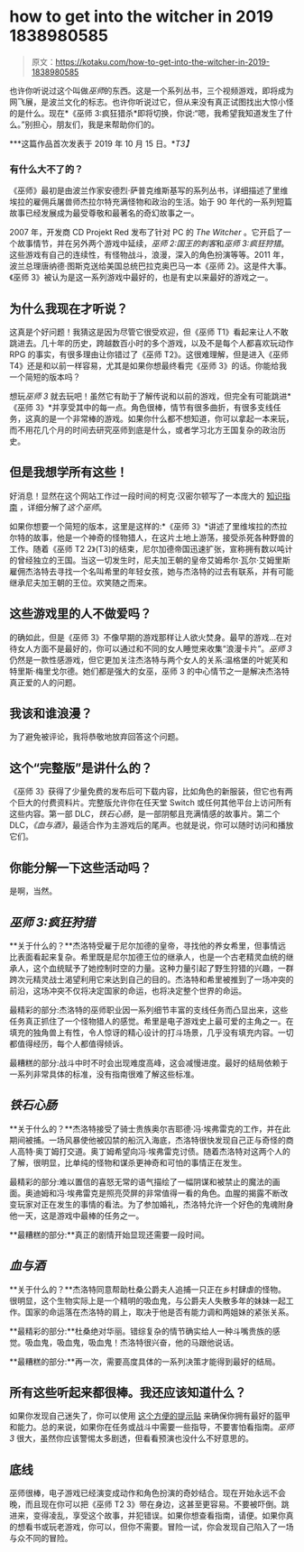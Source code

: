 # how to get into the witcher in 2019 1838980585

> 原文：<https://kotaku.com/how-to-get-into-the-witcher-in-2019-1838980585>

也许你听说过这个叫做*巫师*的东西。这是一个系列丛书，三个视频游戏，即将成为网飞展，是波兰文化的标志。也许你听说过它，但从来没有真正试图找出大惊小怪的是什么。现在*《巫师 3:疯狂猎杀*即将切换，你说:“嗯，我希望我知道发生了什么。”别担心，朋友们，我是来帮助你们的。

***这篇作品首次发表于 2019 年 10 月 15 日。**T3】*



### 有什么大不了的？

《巫师》最初是由波兰作家安德烈·萨普克维斯基写的系列丛书，详细描述了里维埃拉的雇佣兵屠兽师杰拉尔特充满怪物和政治的生活。始于 90 年代的一系列短篇故事已经发展成为最受尊敬和最著名的奇幻故事之一。

2007 年，开发商 CD Projekt Red 发布了针对 PC 的 *The Witcher* 。它开启了一个故事情节，并在另外两个游戏中延续，*巫师 2:国王的刺客*和*巫师 3:疯狂狩猎*。这些游戏有自己的连续性，有怪物战斗，浪漫，深入的角色扮演等等。2011 年，波兰总理唐纳德·图斯克送给美国总统巴拉克奥巴马一本《巫师 2》。这是件大事。《巫师 3》被认为是这一系列游戏中最好的，也是有史以来最好的游戏之一。

## 为什么我现在才听说？

这真是个好问题！我猜这是因为尽管它很受欢迎，但《巫师 T1》看起来让人不敢跳进去。几十年的历史，跨越数百小时的多个游戏，以及不是每个人都喜欢玩动作 RPG 的事实，有很多理由让你错过了《巫师 T2》。这很难理解，但是进入《巫师 T4》还是和以前一样容易，尤其是如果你想最终看完《巫师 3》的话。你能给我一个简短的版本吗？

想玩*巫师 3* 就去玩吧！虽然它有助于了解传说和以前的游戏，但完全有可能跳进*《巫师 3》*并享受其中的每一点。角色很棒，情节有很多曲折，有很多支线任务，这真的是一个非常棒的游戏。如果你什么都不想知道，你可以拿起一本来玩，而不用花几个月的时间去研究巫师到底是什么，或者学习北方王国复杂的政治历史。



## 但是我想学所有这些！

好消息！显然在这个网站工作过一段时间的柯克·汉密尔顿写了一本庞大的 [知识指南](https://kotaku.com/a-beginner-s-guide-to-the-world-of-the-witcher-1704506152) ，详细分解了*这个巫师*。

如果你想要一个简短的版本，这里是这样的:*《巫师 3》*讲述了里维埃拉的杰拉尔特的故事，他是一个神奇的怪物猎人，在这片土地上游荡，接受杀死各种野兽的工作。随着《巫师 T2 2》(T3)的结束，尼尔加德帝国迅速扩张，宣称拥有数以吨计的曾经独立的王国。当这一切发生时，尼夫加王朝的皇帝艾姆希尔·瓦尔·艾姆里斯雇佣杰洛特去寻找一个名叫希里的年轻女孩，她与杰洛特的过去有联系，并有可能继承尼夫加王朝的王位。欢笑随之而来。

## 这些游戏里的人不做爱吗？

的确如此，但是《巫师 3》不像早期的游戏那样让人欲火焚身。最早的游戏…在对待女人方面不是最好的，你可以通过和不同的女人睡觉来收集“浪漫卡片”。*巫师 3* 仍然是一款性感游戏，但它更加关注杰洛特与两个女人的关系:温格堡的叶妮芙和特里斯·梅里戈尔德。她们都是强大的女巫，巫师 3 的中心情节之一是解决杰洛特真正爱的人的问题。



## 我该和谁浪漫？

为了避免被评论，我将恭敬地放弃回答这个问题。

## 这个“完整版”是讲什么的？

《巫师 3》获得了少量免费的发布后可下载内容，比如角色的新服装，但它也有两个巨大的付费资料片。完整版允许你在任天堂 Switch 或任何其他平台上访问所有这些内容。第一部 DLC，*铁石心肠*，是一部阴郁且充满情感的故事片。第二个 DLC，*《血与酒》*，最适合作为主游戏后的尾声。也就是说，你可以随时访问和播放它们。

## 你能分解一下这些活动吗？

是啊，当然。



## *巫师 3:疯狂狩猎*

**关于什么的？**杰洛特受雇于尼尔加德的皇帝，寻找他的养女希里，但事情远比表面看起来复杂。希里既是尼尔加德王位的继承人，也是一个古老精灵血统的继承人，这个血统赋予了她控制时空的力量。这种力量引起了野生狩猎的兴趣，一群跨次元精灵战士渴望利用它来达到自己的目的。杰洛特和希里被推到了一场冲突的前沿，这场冲突不仅将决定国家的命运，也将决定整个世界的命运。

最精彩的部分:杰洛特的巫师职业因一系列细节丰富的支线任务而凸显出来，这些任务真正抓住了一个怪物猎人的感觉。希里是电子游戏史上最可爱的主角之一。在填充的独角兽上有性，令人惊讶的精心设计的打斗场景，几乎没有填充内容。一切都值得经历，每个人都值得倾诉。

最糟糕的部分:战斗中时不时会出现难度高峰，这会减慢进度。最好的结局依赖于一系列非常具体的标准，没有指南很难了解这些标准。



## *铁石心肠*

**关于什么的？**杰洛特接受了骑士贵族奥尔吉耶德·冯·埃弗雷克的工作，并在此期间被捕。一场风暴使他被囚禁的船沉入海底，杰洛特很快发现自己正与奇怪的商人高特·奥丁姆打交道。奥丁姆希望向冯·埃弗雷克讨债。随着杰洛特对这两个人的了解，很明显，比单纯的怪物和谋杀更神奇和可怕的事情正在发生。

最精彩的部分:难以置信的喜怒无常的语气描绘了一幅阴谋和被禁止的魔法的画面。奥迪姆和冯·埃弗雷克是照亮荧屏的非常值得一看的角色。血腥的揭露不断改变玩家对正在发生的事情的看法。为了参加婚礼，杰洛特允许一个好色的鬼魂附身他一天，这是游戏中最棒的任务之一。

**最糟糕的部分:**真正的剧情开始显现还需要一段时间。



## *血与酒*

**关于什么的？**杰洛特同意帮助杜桑公爵夫人追捕一只正在乡村肆虐的怪物。很明显，这个生物实际上是一个精明的吸血鬼，与公爵夫人失散多年的妹妹一起工作。国家的命运落在杰洛特的肩上，取决于他是否有能力调和两姐妹的紧张关系。

**最精彩的部分:**杜桑绝对华丽。错综复杂的情节确实给人一种斗嘴贵族的感觉。吸血鬼，吸血鬼，吸血鬼！杰洛特很兴奋，他的马跟他说话。

**最糟糕的部分:**再一次，需要高度具体的一系列决策才能得到最好的结局。

## 所有这些听起来都很棒。我还应该知道什么？

如果你发现自己迷失了，你可以使用 [这个方便的提示贴](https://kotaku.com/tips-for-playing-the-witcher-3-wild-hunt-1705588522) 来确保你拥有最好的盔甲和能力。总的来说，如果你在任务或战斗中需要一些指导，不要害怕看指南。*巫师 3* 很大，虽然你应该警惕太多剧透，但看看预演也没什么不好意思的。



## 底线

巫师很棒，电子游戏已经演变成动作和角色扮演的奇妙结合。现在开始永远不会晚，而且现在你可以把《巫师 T2 3》带在身边，这甚至更容易。不要被吓倒。跳进来，变得凌乱，享受这个故事，并犯错误。如果你想查看指南，请便。如果你真的想看书或玩老游戏，你可以，但你不需要。冒险一试，你会发现自己陷入了一场与众不同的冒险。